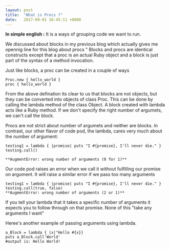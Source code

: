 ```yaml
---
layout: post
title:  "What is Procs ?"
date:   2017-09-01 16:45:11 +0000
---
```



**In simple english :** It is a ways of grouping code we want to run.

We discussed about blocks in my previous blog which actually gives me opennig line for this blog about procs " Blocks and procs are identical constructs except that a proc is an actual Ruby object and a block is just part of the syntax of a method invocation.

Just like blocks, a proc can be created in a couple of ways
```
Proc.new { hello_world }
proc { hello_world }

```
From the above defination its clear to us that blocks are not objects, but they can be converted into objects of class Proc. This can be done by calling the lambda method of the class Object. A block created with lambda acts like a Ruby method. If we don't specify the right number of argumets, we can't call the block.

Procs are not strict about number of argumets and neither are blocks. In contrast, our other flavor of code pod, the lambda, cares very much about the number of argument:

```
testing1 = lambda { |promise| puts "I #{promise}, I'll never die." }
testing.call()

**AugmentError: wrong number of arguments (0 for 1)**
```
Our code pod raises an error when we call it without fulfilling our promise on argument. It will raise a similar error if we pass too many arguments
```
testing1 = lambda { |promise| puts "I #{promise}, I'll never die." }
testing.call(true, false)
**AugmentError: wrong number of arguments (2 or 1)**
```
If you tell your lambda that it takes a specific number of arguments it expects you to follow through on that promise. None of this "take any arguments I want"

Heree's another example of passing arguments using lambda. 
```
a_Block = lambda { |x|"Hello #{x}}
puts a_Block.call'World'
#output is: Hello World!
```

